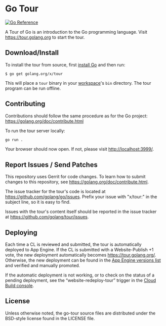 # Go Tour

[![Go Reference](https://pkg.go.dev/badge/golang.org/x/tour.svg)](https://pkg.go.dev/golang.org/x/tour)

A Tour of Go is an introduction to the Go programming language. Visit
https://tour.golang.org to start the tour.

## Download/Install

To install the tour from source, first
[install Go](https://golang.org/doc/install) and then run:

	$ go get golang.org/x/tour

This will place a `tour` binary in your
[workspace](https://golang.org/doc/code.html#Workspaces)'s `bin` directory.
The tour program can be run offline.

## Contributing

Contributions should follow the same procedure as for the Go project:
https://golang.org/doc/contribute.html

To run the tour server locally:

```sh
go run .
```

Your browser should now open. If not, please visit [http://localhost:3999/](http://localhost:3999).


## Report Issues / Send Patches

This repository uses Gerrit for code changes. To learn how to submit changes to
this repository, see https://golang.org/doc/contribute.html.

The issue tracker for the tour's code is located at https://github.com/golang/go/issues.
Prefix your issue with "x/tour:" in the subject line, so it is easy to find.

Issues with the tour's content itself should be reported in the issue tracker
at https://github.com/golang/tour/issues.

## Deploying

Each time a CL is reviewed and submitted, the tour is automatically deployed to App Engine.
If the CL is submitted with a Website-Publish +1 vote,
the new deployment automatically becomes https://tour.golang.org/.
Otherwise, the new deployment can be found in the
[App Engine versions list](https://console.cloud.google.com/appengine/versions?project=golang-org&serviceId=tour) and verified and manually promoted.

If the automatic deployment is not working, or to check on the status of a pending deployment,
see the “website-redeploy-tour” trigger in the
[Cloud Build console](https://console.cloud.google.com/cloud-build/builds?project=golang-org).

## License

Unless otherwise noted, the go-tour source files are distributed
under the BSD-style license found in the LICENSE file.
